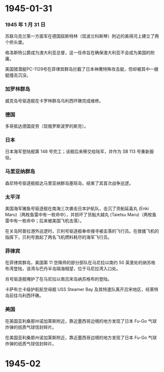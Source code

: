 # 1945-01-31

### 1945 年 1 月 31 日

苏联乌克兰第一方面军在德国屈斯特林（现波兰科斯琴）附近的奥得河上建立了两个桥头堡。

格洛斯特公爵成为澳大利亚总督，这一任命旨在确保澳大利亚不会成为美国的附庸。

美国猎潜艇PC-1129号在菲律宾群岛拦截了日本神鹰特殊攻击艇，但却被其中一艘艇撞击沉没。

### 加罗林群岛

威克岛号驱逐舰在卡罗林群岛乌利西环礁完成维修。

### 德国

多哥抵达德国皮劳（现俄罗斯波罗的斯克）。

### 日本

日本海军登陆舰第 148 号完工；该舰后来移交给陆军，并作为 SB 113
号重新服役。

### 马里亚纳群岛

森尼特号驱逐舰抵达马里亚纳群岛塞班岛，结束了其首次战争巡逻。

### 太平洋

美国海军猪鱼号驱逐舰在南海三次袭击日本护航队，击沉了货船延喜丸 (Enki
Maru)（两枚鱼雷中有一枚命中），并损坏了货船大越丸 (Taietsu
Maru)（两枚鱼雷中有一枚命中；后来被美国飞机击落）。

在关岛阿普拉港外巡逻时，贝利号驱逐舰奉命搜寻被击落的飞行员。在救援飞机的指挥下，贝利号救起了两名飞机燃料耗尽的海军飞行员。

### 菲律宾

在菲律宾群岛，美国第 11 空降师的部分部队在马尼拉以南约 50
英里处的纳苏格布湾登陆，该湾与巴丹半岛隔海相望，位于马尼拉湾入口处。

肖号驱逐舰掩护了在马尼拉以南吕宋岛纳苏格布的登陆。

卡萨布兰卡级护航航空母舰 USS Steamer Bay
及其特遣队离开吕宋地区，经莱特岛前往乌利西环礁。

### 美国

在美国亚利桑那州诺加莱斯附近，靠近墨西哥边境的地方发现了日本 Fu-Go
气球炸弹的纸质气球信封碎片。

在美国亚利桑那州诺加莱斯附近，靠近墨西哥边境的地方发现了日本 Fu-Go
气球炸弹的纸质气球信封碎片。

# 1945-02